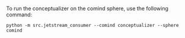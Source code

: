 

To run the conceptualizer on the comind sphere, use the following command:
```
python -m src.jetstream_consumer --comind conceptualizer --sphere comind
```

